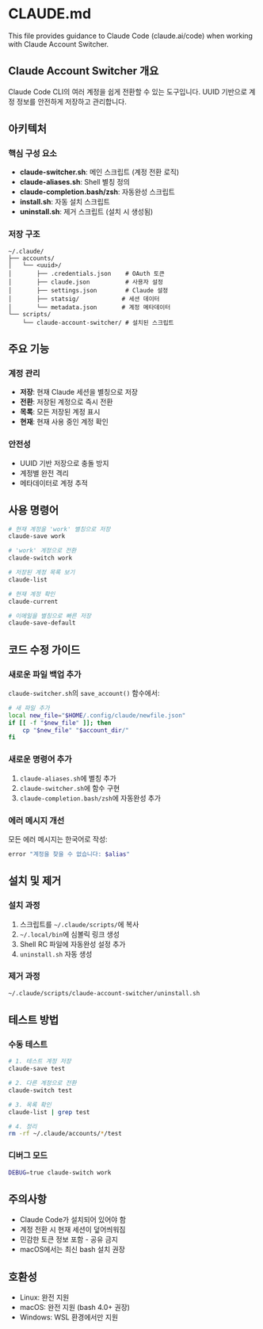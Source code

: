 # CLAUDE.md

This file provides guidance to Claude Code (claude.ai/code) when working with Claude Account Switcher.

## Claude Account Switcher 개요
Claude Code CLI의 여러 계정을 쉽게 전환할 수 있는 도구입니다. UUID 기반으로 계정 정보를 안전하게 저장하고 관리합니다.

## 아키텍처

### 핵심 구성 요소
- **claude-switcher.sh**: 메인 스크립트 (계정 전환 로직)
- **claude-aliases.sh**: Shell 별칭 정의
- **claude-completion.bash/zsh**: 자동완성 스크립트
- **install.sh**: 자동 설치 스크립트
- **uninstall.sh**: 제거 스크립트 (설치 시 생성됨)

### 저장 구조
```
~/.claude/
├── accounts/
│   └── <uuid>/
│       ├── .credentials.json    # OAuth 토큰
│       ├── claude.json          # 사용자 설정
│       ├── settings.json        # Claude 설정
│       ├── statsig/            # 세션 데이터
│       └── metadata.json       # 계정 메타데이터
└── scripts/
    └── claude-account-switcher/ # 설치된 스크립트
```

## 주요 기능

### 계정 관리
- **저장**: 현재 Claude 세션을 별칭으로 저장
- **전환**: 저장된 계정으로 즉시 전환
- **목록**: 모든 저장된 계정 표시
- **현재**: 현재 사용 중인 계정 확인

### 안전성
- UUID 기반 저장으로 충돌 방지
- 계정별 완전 격리
- 메타데이터로 계정 추적

## 사용 명령어

```bash
# 현재 계정을 'work' 별칭으로 저장
claude-save work
```

```bash
# 'work' 계정으로 전환
claude-switch work
```

```bash
# 저장된 계정 목록 보기
claude-list
```

```bash
# 현재 계정 확인
claude-current
```

```bash
# 이메일을 별칭으로 빠른 저장
claude-save-default
```

## 코드 수정 가이드

### 새로운 파일 백업 추가
`claude-switcher.sh`의 `save_account()` 함수에서:
```bash
# 새 파일 추가
local new_file="$HOME/.config/claude/newfile.json"
if [[ -f "$new_file" ]]; then
    cp "$new_file" "$account_dir/"
fi
```

### 새로운 명령어 추가
1. `claude-aliases.sh`에 별칭 추가
2. `claude-switcher.sh`에 함수 구현
3. `claude-completion.bash/zsh`에 자동완성 추가

### 에러 메시지 개선
모든 에러 메시지는 한국어로 작성:
```bash
error "계정을 찾을 수 없습니다: $alias"
```

## 설치 및 제거

### 설치 과정
1. 스크립트를 `~/.claude/scripts/`에 복사
2. `~/.local/bin`에 심볼릭 링크 생성
3. Shell RC 파일에 자동완성 설정 추가
4. `uninstall.sh` 자동 생성

### 제거 과정
```bash
~/.claude/scripts/claude-account-switcher/uninstall.sh
```

## 테스트 방법

### 수동 테스트
```bash
# 1. 테스트 계정 저장
claude-save test

# 2. 다른 계정으로 전환
claude-switch test

# 3. 목록 확인
claude-list | grep test

# 4. 정리
rm -rf ~/.claude/accounts/*/test
```

### 디버그 모드
```bash
DEBUG=true claude-switch work
```

## 주의사항
- Claude Code가 설치되어 있어야 함
- 계정 전환 시 현재 세션이 덮어씌워짐
- 민감한 토큰 정보 포함 - 공유 금지
- macOS에서는 최신 bash 설치 권장

## 호환성
- Linux: 완전 지원
- macOS: 완전 지원 (bash 4.0+ 권장)
- Windows: WSL 환경에서만 지원
